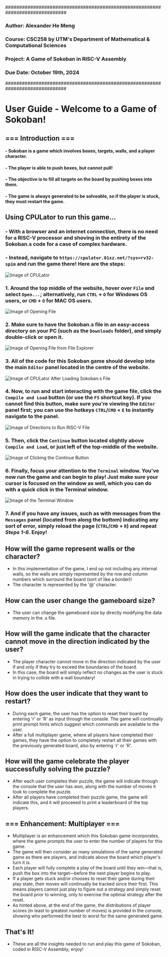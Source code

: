 ##############################################################################
### Author: Alexander He Meng
### Course: CSC258 by UTM's Department of Mathematical & Computational Sciences
### Project: A Game of Sokoban in RISC-V Assembly
### Due Date: October 19th, 2024
##############################################################################

# User Guide - Welcome to a Game of Sokoban!

## === Introduction ===
#### - Sokoban is a game which involves boxes, targets, walls, and a player character.
#### - The player is able to push boxes, but cannot pull!
#### - The objective is to fill all targets on the board by pushing boxes into them.
#### - The game is always generated to be solveable, so if the player is stuck, they must restart the game.

## Using CPULator to run this game...
### - With a browser and an internet connection, there is no need for a RISC-V processor and shoving in the entirety of the Sokoban.s code for a case of complex hardware.
### - Instead, navigate to `https://cpulator.01xz.net/?sys=rv32-spim` and run the game there! Here are the steps:
![Image of CPULator](https://prnt.sc/ykAUEHjLtbk6 "This is an image of CPULator")
### 1. Around the top middle of the website, hover over `File` and select `Open...`; alternatively, run `CTRL` + `O` for Windows OS users, or `CMD` + `O` for MAC OS users.
![Image of Opening File](https://prnt.sc/45QtQFzSMqtS "This is an image of opening a file in CPULator")
### 2. Make sure to have the Sokoban.s file in an easy-access directory on your PC (such as the `Downloads` folder), and simply double-click or open it.
![Image of Opening File from File Explorer](https://prnt.sc/ZXVqNhfFbUQ2)
### 3. All of the code for this Sokoban game should develop into the main `Editor` panel located in the centre of the website.
![Image of CPULator After Loading Sokoban.s File](https://prnt.sc/ZvjuZPMSjoG3)
### 4. Now, to run and start interacting with the game file, click the `Compile and Load` button (or use the `F5` shortcut key). If you cannot find this button, make sure you're viewing the `Editor` panel first; you can use the hotkeys `CTRL`/`CMD` + `E` to instantly navigate to the panel.
![Image of Directions to Run RISC-V File](https://prnt.sc/J7xSkvJm4PdG)
### 5. Then, click the `Continue` button located slightly above `Compile and Load`, or just left of the top-middle of the website.
![Image of Clicking the Continue Button](https://prnt.sc/ExQKJDXE131k)
### 6. Finally, focus your attention to the `Terminal` window. You've now run the game and can begin to play! Just make sure your cursor is focused on the window as well, which you can do with a quick click in the Terminal window.
![Image of the Terminal Window](https://prnt.sc/tQLZLAqrxuXZ)
### 7. And if you have any issues, such as with messages from the `Messages` panel (located from along the bottom) indicating any sort of error, simply reload the page (`CTRL`/`CMD` + `R`) and repeat *Steps 1-6*. Enjoy!


## How will the game represent walls or the character?
- In this implementation of the game, I end up not including any internal walls, so the walls are simply represented by the row and column numbers which surround the board (sort of like a border)!
- The character is represented by the '@' character.

## How can the user change the gameboard size?
- The user can change the gameboard size by directly modifying the data memory in the .s file.

## How will the game indicate that the character cannot move in the direction indicated by the user?
- The player character cannot move in the direction indicated by the user if and only if they try to exceed the boundaries of the board.
- In this case, the board will simply reflect no changes as the user is stuck in trying to collide with a wall boundary!

## How does the user indicate that they want to restart?
- During each game, the user has the option to reset their board by entering 'r' or 'R' as input through the console. The game will continually print prompt hints which suggest which commands are available to the user.
- After a full multiplayer game, where all players have completed their games, they have the option to completely restart all their games with the previously generated board, also by entering 'r' or 'R'.

## How will the game celebrate the player successfully solving the puzzle?
- After each user completes their puzzle, the game will indicate through the console that the user has won, along with the number of moves it took to complete the puzzle.
- After all players have completed their puzzle game, the game will indicate this, and it will proceeed to print a leaderboard of the top players.

## === Enhancement: Multiplayer ===
- Multiplayer is an enhancement which this Sokoban game incorporates, where the game prompts the user to enter the number of players for this game.
- The game will then consider as many simulations of the same generated game as there are players, and indicate above the board which player's turn it is.
- Each player will fully complete a play of the board until they win—that is, push the box into the target—before the next player begins to play.
- If a player gets stuck and/or chooses to reset their game during their play state, their moves will continually be tracked since their first. This means players cannot just play to figure out a strategy and simply reset the board prior to winning, only to exercise the optimal strategy after the reset.
- As hinted above, at the end of the game, the distributions of player scores (in least to greatest number of moves) is provided in the console, showing who performed the best to worst for the same generated game.

## That's It!
- These are all the insights needed to run and play this game of Sokoban, coded in RISC-V Assembly; enjoy!

